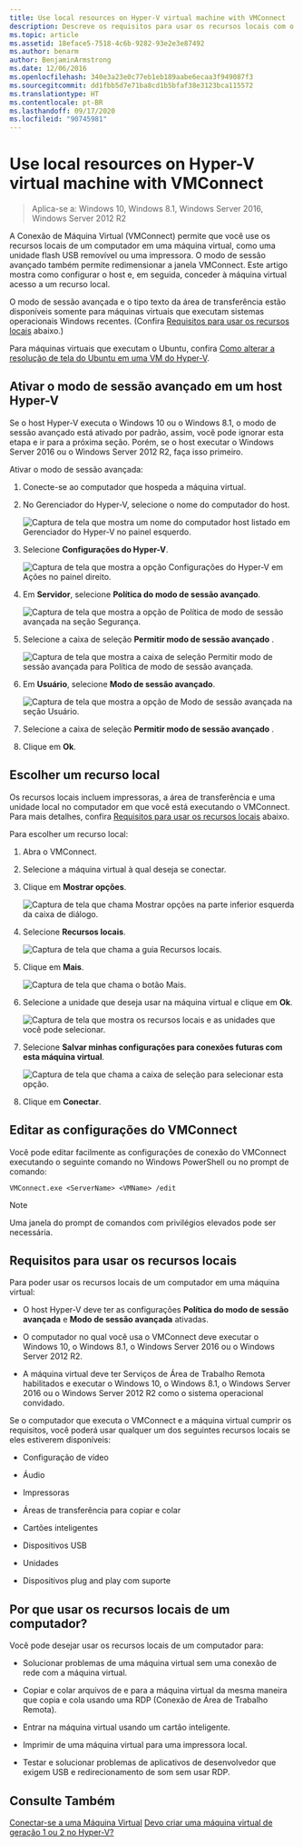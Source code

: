 ```yaml
---
title: Use local resources on Hyper-V virtual machine with VMConnect
description: Descreve os requisitos para usar os recursos locais com o VMConnect
ms.topic: article
ms.assetid: 18eface5-7518-4c6b-9282-93e2e3e87492
ms.author: benarm
author: BenjaminArmstrong
ms.date: 12/06/2016
ms.openlocfilehash: 340e3a23e0c77eb1eb189aabe6ecaa3f949087f3
ms.sourcegitcommit: dd1fbb5d7e71ba8cd1b5bfaf38e3123bca115572
ms.translationtype: HT
ms.contentlocale: pt-BR
ms.lasthandoff: 09/17/2020
ms.locfileid: "90745981"
---
```

# <a name="use-local-resources-on-hyper-v-virtual-machine-with-vmconnect"></a>Use local resources on Hyper-V virtual machine with VMConnect

>Aplica-se a: Windows 10, Windows 8.1, Windows Server 2016, Windows Server 2012 R2

A Conexão de Máquina Virtual (VMConnect) permite que você use os recursos locais de um computador em uma máquina virtual, como uma unidade flash USB removível ou uma impressora. O modo de sessão avançado também permite redimensionar a janela VMConnect. Este artigo mostra como configurar o host e, em seguida, conceder à máquina virtual acesso a um recurso local.

O modo de sessão avançada e o tipo texto da área de transferência estão disponíveis somente para máquinas virtuais que executam sistemas operacionais Windows recentes. \(Confira [Requisitos para usar os recursos locais](#requirements-for-using-local-resources) abaixo.\)

Para máquinas virtuais que executam o Ubuntu, confira [Como alterar a resolução de tela do Ubuntu em uma VM do Hyper-V](/archive/blogs/virtual_pc_guy/changing-ubuntu-screen-resolution-in-a-hyper-v-vm).

## <a name="turn-on-enhanced-session-mode-on-a-hyper-v-host"></a>Ativar o modo de sessão avançado em um host Hyper-V
Se o host Hyper-V executa o Windows 10 ou o Windows 8.1, o modo de sessão avançado está ativado por padrão, assim, você pode ignorar esta etapa e ir para a próxima seção. Porém, se o host executar o Windows Server 2016 ou o Windows Server 2012 R2, faça isso primeiro.

Ativar o modo de sessão avançada:

1.  Conecte-se ao computador que hospeda a máquina virtual.

2.  No Gerenciador do Hyper-V, selecione o nome do computador do host.

    ![Captura de tela que mostra um nome do computador host listado em Gerenciador do Hyper-V no painel esquerdo.](media/Hyper-V-HyperVManager-HostNameSelected.png)

3.  Selecione **Configurações do Hyper-V**.

    ![Captura de tela que mostra a opção Configurações do Hyper-V em Ações no painel direito.](media/HyperV-ActionsHyperVSettings.png)

4.  Em **Servidor**, selecione **Política do modo de sessão avançado**.

    ![Captura de tela que mostra a opção de Política de modo de sessão avançada na seção Segurança.](media/Hyper-V-Settings-ServerEnhancedSessionModePolicy.png)

5.  Selecione a caixa de seleção **Permitir modo de sessão avançado** .

    ![Captura de tela que mostra a caixa de seleção Permitir modo de sessão avançada para Política de modo de sessão avançada.](media/Hyper-V-Settings-EnhancedSessionModePolicyCheckBox.png)

6.  Em **Usuário**, selecione **Modo de sessão avançado**.

    ![Captura de tela que mostra a opção de Modo de sessão avançada na seção Usuário. ](media/Hyper-V-Settings-UserEnhancedSessionMode.png)

7.  Selecione a caixa de seleção **Permitir modo de sessão avançado** .

8.  Clique em **Ok**.

## <a name="choose-a-local-resource"></a>Escolher um recurso local

Os recursos locais incluem impressoras, a área de transferência e uma unidade local no computador em que você está executando o VMConnect. Para mais detalhes, confira [Requisitos para usar os recursos locais](#requirements-for-using-local-resources) abaixo.

Para escolher um recurso local:

1.  Abra o VMConnect.

2.  Selecione a máquina virtual à qual deseja se conectar.

3.  Clique em **Mostrar opções**.

    ![Captura de tela que chama Mostrar opções na parte inferior esquerda da caixa de diálogo.](media/HyperV-VMConnect-DisplayConfig.png)

4.  Selecione **Recursos locais**.

    ![Captura de tela que chama a guia Recursos locais.](media/HyperV-VMConnect-DisplayConfig-LocalResources.png)

5.  Clique em **Mais**.

    ![Captura de tela que chama o botão Mais.](media/HyperV-VMConnect-DisplayConfig-LocalResourcesMore.png)

6.  Selecione a unidade que deseja usar na máquina virtual e clique em **Ok**.

    ![Captura de tela que mostra os recursos locais e as unidades que você pode selecionar.](media/HyperV-VMConnect-Settings-LocalResourcesDrives.png)

7.  Selecione **Salvar minhas configurações para conexões futuras com esta máquina virtual**.

    ![Captura de tela que chama a caixa de seleção para selecionar esta opção.](media/HyperV-VMConnect-SaveSettings.png)

8.  Clique em **Conectar**.

## <a name="edit-vmconnect-settings"></a>Editar as configurações do VMConnect

Você pode editar facilmente as configurações de conexão do VMConnect executando o seguinte comando no Windows PowerShell ou no prompt de comando:

`VMConnect.exe <ServerName> <VMName> /edit`

> [!Note]
> Uma janela do prompt de comandos com privilégios elevados pode ser necessária.

## <a name="requirements-for-using-local-resources"></a>Requisitos para usar os recursos locais

Para poder usar os recursos locais de um computador em uma máquina virtual:

-   O host Hyper-V deve ter as configurações **Política do modo de sessão avançada** e **Modo de sessão avançada** ativadas.

-   O computador no qual você usa o VMConnect deve executar o Windows 10, o Windows 8.1, o Windows Server 2016 ou o Windows Server 2012 R2.

-   A máquina virtual deve ter Serviços de Área de Trabalho Remota habilitados e executar o Windows 10, o Windows 8.1, o Windows Server 2016 ou o Windows Server 2012 R2 como o sistema operacional convidado.

Se o computador que executa o VMConnect e a máquina virtual cumprir os requisitos, você poderá usar qualquer um dos seguintes recursos locais se eles estiverem disponíveis:

-   Configuração de vídeo

-   Áudio

-   Impressoras

-   Áreas de transferência para copiar e colar

-   Cartões inteligentes

-   Dispositivos USB

-   Unidades

-   Dispositivos plug and play com suporte

## <a name="why-use-a-computers-local-resources"></a>Por que usar os recursos locais de um computador?
Você pode desejar usar os recursos locais de um computador para:

-   Solucionar problemas de uma máquina virtual sem uma conexão de rede com a máquina virtual.

-   Copiar e colar arquivos de e para a máquina virtual da mesma maneira que copia e cola usando uma RDP (Conexão de Área de Trabalho Remota).

-   Entrar na máquina virtual usando um cartão inteligente.

-   Imprimir de uma máquina virtual para uma impressora local.

-   Testar e solucionar problemas de aplicativos de desenvolvedor que exigem USB e redirecionamento de som sem usar RDP.

## <a name="see-also"></a>Consulte Também
[Conectar-se a uma Máquina Virtual](/previous-versions/windows/it-pro/windows-server-2008-R2-and-2008/cc742407(v=ws.11))
[Devo criar uma máquina virtual de geração 1 ou 2 no Hyper-V?](../plan/Should-I-create-a-generation-1-or-2-virtual-machine-in-Hyper-V.md)